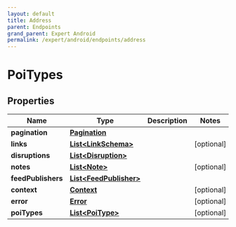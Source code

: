 ```yaml
---
layout: default
title: Address
parent: Endpoints
grand_parent: Expert Android
permalink: /expert/android/endpoints/address
---
```


# PoiTypes

## Properties
Name | Type | Description | Notes
------------ | ------------- | ------------- | -------------
**pagination** | [**Pagination**](Pagination.md) |  | 
**links** | [**List&lt;LinkSchema&gt;**](LinkSchema.md) |  |  [optional]
**disruptions** | [**List&lt;Disruption&gt;**](Disruption.md) |  | 
**notes** | [**List&lt;Note&gt;**](Note.md) |  |  [optional]
**feedPublishers** | [**List&lt;FeedPublisher&gt;**](FeedPublisher.md) |  | 
**context** | [**Context**](Context.md) |  |  [optional]
**error** | [**Error**](Error.md) |  |  [optional]
**poiTypes** | [**List&lt;PoiType&gt;**](PoiType.md) |  |  [optional]




